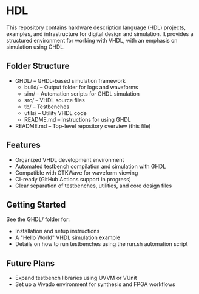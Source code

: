 # HDL
This repository contains hardware description language (HDL) projects, examples, and infrastructure for digital design and simulation. It provides a structured environment for working with VHDL, with an emphasis on simulation using GHDL.

## Folder Structure
* GHDL/ – GHDL-based simulation framework
    * build/ – Output folder for logs and waveforms
    * sim/ – Automation scripts for GHDL simulation
    * src/ – VHDL source files
    * tb/ – Testbenches
    * utils/ – Utility VHDL code
    * README.md – Instructions for using GHDL
* README.md – Top-level repository overview (this file)

## Features
* Organized VHDL development environment
* Automated testbench compilation and simulation with GHDL
* Compatible with GTKWave for waveform viewing
* CI-ready (GitHub Actions support in progress)
* Clear separation of testbenches, utilities, and core design files

## Getting Started
See the GHDL/ folder for:
* Installation and setup instructions
* A "Hello World" VHDL simulation example
* Details on how to run testbenches using the run.sh automation script

## Future Plans
* Expand testbench libraries using UVVM or VUnit
* Set up a Vivado environment for synthesis and FPGA workflows